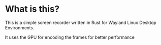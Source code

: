 # What is this?
This is a simple screen recorder written in Rust for Wayland Linux Desktop Environments.

It uses the GPU for encoding the frames for better performance
